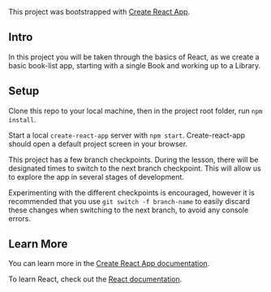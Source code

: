 This project was bootstrapped with [Create React App](https://github.com/facebook/create-react-app).

## Intro

In this project you will be taken through the basics of React, as we create a basic book-list app, starting with a single Book and working up to a Library.

## Setup

Clone this repo to your local machine, then in the project root folder, run `npm install`.

Start a local `create-react-app` server with `npm start`. Create-react-app should open a default project screen in your browser.

This project has a few branch checkpoints. During the lesson, there will be designated times to switch to the next branch checkpoint. This will allow us to explore the app in several stages of development.

Experimenting with the different checkpoints is encouraged, however it is recommended that you use `git switch -f branch-name` to easily discard these changes when switching to the next branch, to avoid any console errors.

## Learn More

You can learn more in the [Create React App documentation](https://facebook.github.io/create-react-app/docs/getting-started).

To learn React, check out the [React documentation](https://reactjs.org/).
